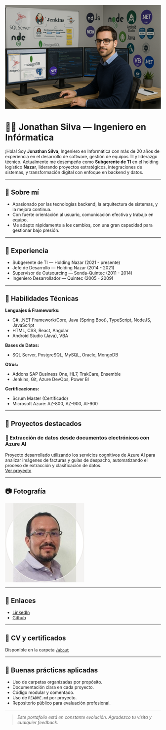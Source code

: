 ![Imagen del proyecto](https://github.com/devjosilva/devjosilva/blob/main/assets/home1.png)

# 👨‍💻 Jonathan Silva — Ingeniero en Infórmatica

¡Hola! Soy **Jonathan Silva**, Ingeniero en Informática con más de 20 años de experiencia en el desarrollo de software, gestión de equipos TI y liderazgo técnico. Actualmente me desempeño como **Subgerente de TI** en el holding logístico **Nazar**, liderando proyectos estratégicos, integraciones de sistemas, y transformación digital con enfoque en backend y datos.

---

## 🧠 Sobre mí

- Apasionado por las tecnologías backend, la arquitectura de sistemas, y la mejora continua.
- Con fuerte orientación al usuario, comunicación efectiva y trabajo en equipo.
- Me adapto rápidamente a los cambios, con una gran capacidad para gestionar bajo presión.

---

## 💼 Experiencia

- Subgerente de TI — Holding Nazar (2021 - presente)
- Jefe de Desarrollo — Holding Nazar (2014 - 2021)
- Supervisor de Outsourcing — Sonda-Quintec (2011 - 2014)
- Ingeniero Desarrollador — Quintec (2005 - 2009)

---

## 🚀 Habilidades Técnicas

**Lenguajes & Frameworks:**
- C#, .NET Framework/Core, Java (Spring Boot), TypeScript, NodeJS, JavaScript
- HTML, CSS, React, Angular
- Android Studio (Java), VBA

**Bases de Datos:**
- SQL Server, PostgreSQL, MySQL, Oracle, MongoDB

**Otros:**
- Addons SAP Business One, HL7, TrakCare, Ensemble
- Jenkins, Git, Azure DevOps, Power BI

**Certificaciones:**
- Scrum Master (Certificado)
- Microsoft Azure: AZ-800, AZ-900, AI-900

---

## 📁 Proyectos destacados

### 📄 Extracción de datos desde documentos electrónicos con Azure AI
Proyecto desarrollado utilizando los servicios cognitivos de Azure AI para analizar imágenes de facturas y guías de despacho, automatizando el proceso de extracción y clasificación de datos.  
[Ver proyecto](./projects/analisis-documentos/README.md)

---

## 📷 Fotografía

![avatar](./assets/avatar.png) <!-- Aquí debes subir tu imagen -->

---

## 🔗 Enlaces

- [LinkedIn](https://www.linkedin.com/in/jonathan-silva-sepulveda)
- [Github](https://github.com/devjosilva)

---

## 📄 CV y certificados

Disponible en la carpeta [`/about`](./about/cv-josilva.pdf)

---

## 🧪 Buenas prácticas aplicadas

- Uso de carpetas organizadas por propósito.
- Documentación clara en cada proyecto.
- Código modular y comentado.
- Uso de `README.md` por proyecto.
- Repositorio público para evaluación profesional.

---

> *Este portafolio está en constante evolución. Agradezco tu visita y cualquier feedback.*
